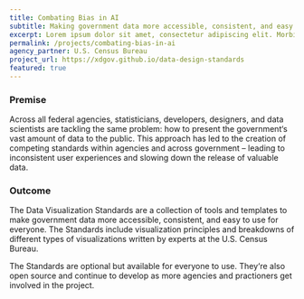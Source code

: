 ```yaml
---
title: Combating Bias in AI
subtitle: Making government data more accessible, consistent, and easy to use for everyone.
excerpt: Lorem ipsum dolor sit amet, consectetur adipiscing elit. Morbi hendrerit leo at diam suscipit mattis. Sed sagittis cursus euismod. Aliquam at volutpat ipsum. Maecenas faucibus purus sed sem euismod auctor.
permalink: /projects/combating-bias-in-ai
agency_partner: U.S. Census Bureau
project_url: https://xdgov.github.io/data-design-standards
featured: true
---
```

<h3>Premise</h3>
<p>
  Across all federal agencies, statisticians, developers, designers, and data
  scientists are tackling the same problem: how to present the government‘s vast
  amount of data to the public. This approach has led to the creation of
  competing standards within agencies and across government – leading to
  inconsistent user experiences and slowing down the release of valuable data.
</p>
<h3>Outcome</h3>
<p>
  The Data Visualization Standards are a collection of tools and templates to make 
  government data more accessible, consistent, and easy to use for everyone.
  The Standards include visualization principles and breakdowns of different
  types of visualizations written by experts at the U.S. Census Bureau.
</p>
<p>
  The Standards are optional but available for everyone to use.
  They‘re also open source and continue to develop as more agencies and
  practioners get involved in the project.
</p>